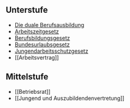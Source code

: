 ## Unterstufe
- [Die duale Berufsausbildung](Die%20duale%20Berufsausbildung.md)
- [Arbeitszeitgesetz](Arbeitszeitgesetz.md)
- [Berufsbildungsgesetz](Berufsbildungsgesetz.md)
- [Bundesurlaubsgesetz](Bundesurlaubsgesetz.md)
- [Jungendarbeitsschutzgesetz](Jungendarbeitsschutzgesetz.md)
- [[Arbeitsvertrag]]

## Mittelstufe
- [[Betriebsrat]]
- [[Jungend und Auszubildendenvertretung]]
